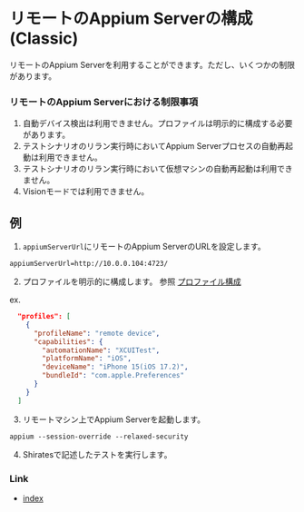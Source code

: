 # リモートのAppium Serverの構成 (Classic)

リモートのAppium Serverを利用することができます。ただし、いくつかの制限があります。

### リモートのAppium Serverにおける制限事項

1. 自動デバイス検出は利用できません。プロファイルは明示的に構成する必要があります。
2. テストシナリオのリラン実行時においてAppium Serverプロセスの自動再起動は利用できません。
3. テストシナリオのリラン実行時において仮想マシンの自動再起動は利用できません。
4. Visionモードでは利用できません。

## 例

1. `appiumServerUrl`にリモートのAppium ServerのURLを設定します。

```properties
appiumServerUrl=http://10.0.0.104:4723/
```

2. プロファイルを明示的に構成します。 参照 [プロファイル構成](../../../common/parameter/profile_configuration_ja.md)

ex.

```json
  "profiles": [
    {
      "profileName": "remote device",
      "capabilities": {
        "automationName": "XCUITest",
        "platformName": "iOS",
        "deviceName": "iPhone 15(iOS 17.2)",
        "bundleId": "com.apple.Preferences"
      }
    }
  ]
```

3. リモートマシン上でAppium Serverを起動します。

```
appium --session-override --relaxed-security
```

4. Shiratesで記述したテストを実行します。

### Link

- [index](../../index_ja.md)
